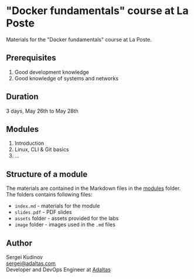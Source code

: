 
# "Docker fundamentals" course at La Poste

Materials for the "Docker fundamentals" course at La Poste.

## Prerequisites

1. Good development knowledge 
2. Good knowledge of systems and networks

## Duration

3 days, May 26th to May 28th

## Modules

1. Introduction
2. Linux, CLI & Git basics
3. ...

## Structure of a module

The materials are contained in the Markdown files in the [modules](modules) folder. The folders contains following files:

- `index.md` - materials for the module
- `slides.pdf` - PDF slides
- `assets` folder - assets provided for the labs
- `image` folder - images used in the `.md` files

## Author

Sergei Kudinov   
sergei@adaltas.com   
Developer and DevOps Engineer at [Adaltas](https://www.adaltas.com/)
